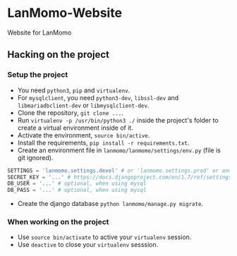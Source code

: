 # LanMomo-Website
Website for LanMomo

## Hacking on the project

### Setup the project
 * You need `python3`, `pip` and `virtualenv`.
 * For `mysqlclient`, you need `python3-dev`, `libssl-dev` and `libmariadbclient-dev` or `libmysqlclient-dev`.
 * Clone the repository, `git clone ...`.
 * Run `virtualenv -p /usr/bin/python3 ./` inside the project's folder to create a virtual environment inside of it.
 * Activate the environment, `source bin/active`.
 * Install the requirements, `pip install -r requirements.txt`.
 * Create an environment file in `lanmomo/lanmomo/settings/env.py` (file is git ignored).
 
  ```python
  SETTINGS = 'lanmomo.settings.devel' # or 'lanmomo.settings.prod' or another module if you want
  SECRET_KEY = '...' # https://docs.djangoproject.com/en/1.7/ref/settings/#secret-key
  DB_USER = '...' # optional, when using mysql
  DB_PASS = '...' # optional, when using mysql
  ```
 * Create the django database `python lanmomo/manage.py migrate`.

### When working on the project

* Use `source bin/activate` to active your `virtualenv` session.
* Use `deactive` to close your `virtualenv` sesssion.
